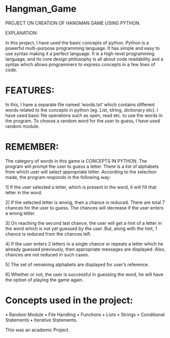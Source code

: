# Hangman_Game

PROJECT ON CREATION OF HANGMAN GAME USING PYTHON.

EXPLANATION:

In this project, I have used the basic concepts of python. Python is a powerful multi-purpose programming language. It has simple and easy to use syntax making it a perfect language. It is a high-level programming language, and its core design philosophy is all about code readability and a syntax which allows programmers to express concepts in a few lines of code.

# FEATURES:

In this, I have a separate file named ‘words.txt’ which contains different words related to the concepts in python (eg. List, string, dictionary etc). 
I have used basic file operations such as open, read etc. to use the words in the program. To choose a random word for the user to guess, I have used random module. 

# REMEMBER:

The category of words in this game is CONCEPTS IN PYTHON.
The program will prompt the user to guess a letter. There is a list of alphabets from which user will select appropriate letter. 
According to the selection made, the program responds in the following way:

1] If the user selected a letter, which is present in the word, it will fill that letter in the word.

2] If the selected letter is wrong, then a chance is reduced. There are total 7 chances for the user to guess. The chances will decrease if the user enters a wrong letter.

3] On reaching the second last chance, the user will get a hint of a letter in the word which is not yet guessed by the user. But, along with the hint, 1 chance is reduced from the chances left.

4] If the user enters 2 letters in a single chance or repeats a letter which he already guessed previously, then appropriate messages are displayed. Also, chances are not reduced in such cases.

5] The set of remaining alphabets are displayed for user’s reference.

6] Whether or not, the user is successful in guessing the word, he will have the option of playing the game again.

# Concepts used in the project:

• Random Module
• File Handling
• Functions
• Lists
• Strings
• Conditional Statements
• Iterative Statements.

This was an academic Project.
